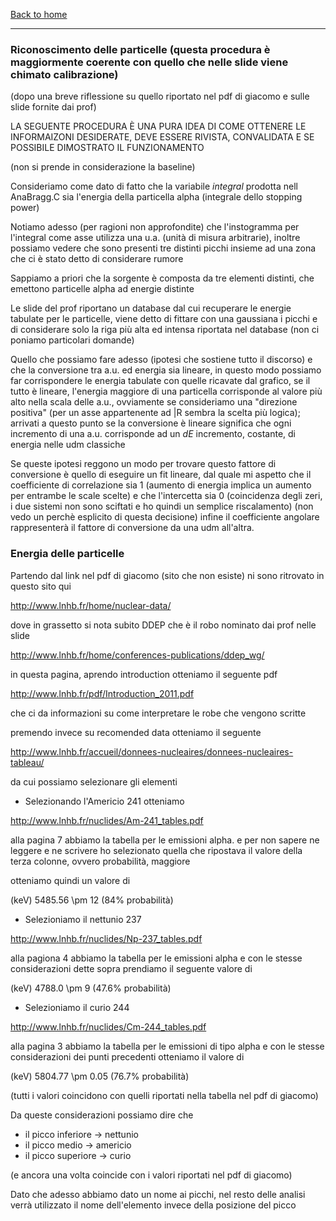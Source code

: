 [Back to home](readme.md)

---

### Riconoscimento delle particelle (questa procedura è maggiormente coerente con quello che nelle slide viene chimato calibrazione)

(dopo una breve riflessione su quello riportato nel pdf di giacomo e sulle slide fornite dai prof)

LA SEGUENTE PROCEDURA È UNA PURA IDEA DI COME OTTENERE LE INFORMAIZONI DESIDERATE, DEVE ESSERE RIVISTA, CONVALIDATA E SE POSSIBILE DIMOSTRATO IL FUNZIONAMENTO

(non si prende in considerazione la baseline)

Consideriamo come dato di fatto che la variabile *integral* prodotta nell AnaBragg.C sia l'energia della particella alpha (integrale dello stopping power)

Notiamo adesso (per ragioni non approfondite) che l'instogramma per l'integral come asse utilizza una u.a. (unità di misura arbitrarie), inoltre possiamo vedere che sono presenti tre distinti picchi insieme ad una zona che ci è stato detto di considerare rumore

Sappiamo a priori che la sorgente è composta da tre elementi distinti, che emettono particelle alpha ad energie distinte

Le slide del prof riportano un database dal cui recuperare le energie tabulate per le particelle, viene detto di fittare con una gaussiana i picchi e di considerare solo la riga più alta ed intensa riportata nel database (non ci poniamo particolari domande)

Quello che possiamo fare adesso (ipotesi che sostiene tutto il discorso) e che la conversione tra a.u. ed energia sia lineare, in questo modo possiamo far corrispondere le energia tabulate con quelle ricavate dal grafico, se il tutto è lineare, l'energia maggiore di una particella corrisponde al valore più alto nella scala delle a.u., ovviamente se consideriamo una "direzione positiva" (per un asse appartenente ad |R sembra la scelta più logica); arrivati a questo punto se la conversione è lineare significa che ogni incremento di una a.u. corrisponde ad un *dE* incremento, costante, di energia nelle udm classiche

Se queste ipotesi reggono un modo per trovare questo fattore di conversione è quello di eseguire un fit lineare, dal quale mi aspetto che il coefficiente di correlazione sia 1 (aumento di energia implica un aumento per entrambe le scale scelte) e che l'intercetta sia 0 (coincidenza degli zeri, i due sistemi non sono sciftati e ho quindi un semplice riscalamento) (non vedo un perchè esplicito di questa decisione) infine il coefficiente angolare rappresenterà il fattore di conversione da una udm all'altra.

### Energia delle particelle

Partendo dal link nel pdf di giacomo (sito che non esiste) ni sono ritrovato in questo sito qui 

http://www.lnhb.fr/home/nuclear-data/

dove in grassetto si nota subito DDEP che è il robo nominato dai prof nelle slide

http://www.lnhb.fr/home/conferences-publications/ddep_wg/

in questa pagina, aprendo introduction otteniamo il seguente pdf

http://www.lnhb.fr/pdf/Introduction_2011.pdf

che ci da informazioni su come interpretare le robe che vengono scritte

premendo invece su recomended data otteniamo il seguente

http://www.lnhb.fr/accueil/donnees-nucleaires/donnees-nucleaires-tableau/

da cui possiamo selezionare gli elementi

- Selezionando l'Americio 241 otteniamo 

http://www.lnhb.fr/nuclides/Am-241_tables.pdf

alla pagina 7 abbiamo la tabella per le emissioni alpha. e per non sapere ne leggere e ne scrivere ho selezionato quella che ripostava il valore della terza colonne, ovvero probabilità, maggiore

otteniamo quindi un valore di 

(keV) 5485.56 \pm 12  (84% probabilità)

- Selezioniamo  il nettunio 237

http://www.lnhb.fr/nuclides/Np-237_tables.pdf

alla pagiona 4 abbiamo la tabella per le emissioni alpha e con le stesse considerazioni dette sopra prendiamo il seguente valore di 

(keV) 4788.0 \pm 9 (47.6% probabilità) 

- Selezioniamo il curio 244 

http://www.lnhb.fr/nuclides/Cm-244_tables.pdf

alla pagina 3 abbiamo la tabella per le emissioni di tipo alpha e con le stesse considerazioni dei punti precedenti otteniamo il valore di 

(keV) 5804.77 \pm 0.05 (76.7% probabilità)

(tutti i valori coincidono con quelli riportati nella tabella nel pdf di giacomo)

Da queste considerazioni possiamo dire che 

- il picco inferiore  ->  nettunio
- il picco medio      ->  americio
- il picco superiore  ->  curio

(e ancora una volta coincide con i valori riportati nel pdf di giacomo)

Dato che adesso abbiamo dato un nome ai picchi, nel resto delle analisi verrà utilizzato il nome dell'elemento invece della posizione del picco